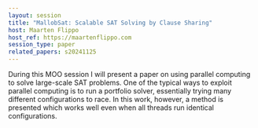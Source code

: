 ```yaml
---
layout: session
title: "MallobSat: Scalable SAT Solving by Clause Sharing"
host: Maarten Flippo
host_ref: https://maartenflippo.com
session_type: paper
related_papers: s20241125
---
```


During this MOO session I will present a paper on using parallel computing to solve large-scale SAT problems. One of the typical ways to exploit parallel computing is to run a portfolio solver, essentially trying many different configurations to race. In this work, however, a method is presented which works well even when all threads run identical configurations.

